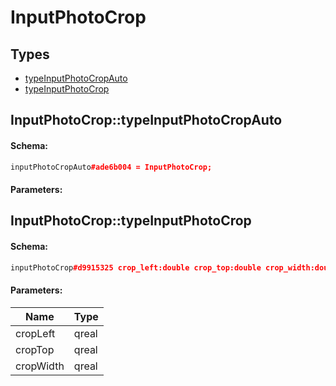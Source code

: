 # InputPhotoCrop

## Types

* [typeInputPhotoCropAuto](#inputphotocroptypeinputphotocropauto)
* [typeInputPhotoCrop](#inputphotocroptypeinputphotocrop)

## InputPhotoCrop::typeInputPhotoCropAuto

#### Schema:

```c++
inputPhotoCropAuto#ade6b004 = InputPhotoCrop;
```

#### Parameters:


## InputPhotoCrop::typeInputPhotoCrop

#### Schema:

```c++
inputPhotoCrop#d9915325 crop_left:double crop_top:double crop_width:double = InputPhotoCrop;
```

#### Parameters:

|Name|Type|
|----|----|
|cropLeft|qreal|
|cropTop|qreal|
|cropWidth|qreal|

